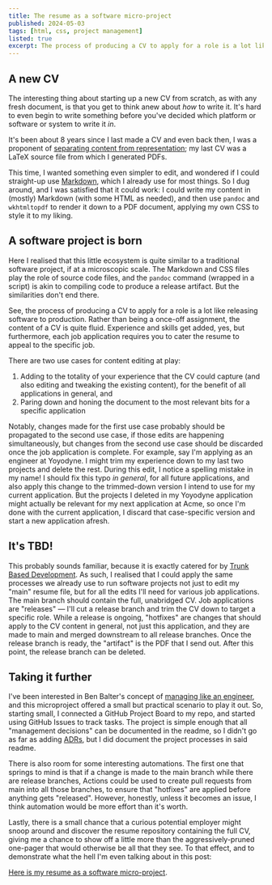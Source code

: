 ```yaml
---
title: The resume as a software micro-project
published: 2024-05-03
tags: [html, css, project management]
listed: true
excerpt: The process of producing a CV to apply for a role is a lot like releasing software to production. Rather than being a once-off assignment, the content of a CV is quite fluid. Experience and skills get added, yes, but furthermore, each job application requires you to cater the resume to appeal to the specific job.
---
```

## A new CV

The interesting thing about starting up a new CV from scratch, as with any fresh document, is that you get to think anew about *how* to write it. It's hard to even begin to write something before you've decided which platform or software or system to write it *in*. 

It's been about 8 years since I last made a CV and even back then, I was a proponent of [separating content from representation](https://ben.balter.com/2014/03/31/word-versus-markdown-more-than-mere-semantics/#separating-content-from-presentation); my last CV was a LaTeX source file from which I generated PDFs. 

This time, I wanted something even simpler to edit, and wondered if I could straight-up use [Markdown](https://hiltmon.com/blog/2012/02/20/the-markdown-mindset/), which I already use for most things. So I dug around, and I was satisfied that it could work: I could write my content in (mostly) Markdown (with some HTML as needed), and then use `pandoc` and `wkhtmltopdf` to render it down to a PDF document, applying my own CSS to style it to my liking.

## A software project is born

Here I realised that this little ecosystem is quite similar to a traditional software project, if at a microscopic scale. The Markdown and CSS files play the role of source code files, and the `pandoc` command (wrapped in a script) is akin to compiling code to produce a release artifact. But the similarities don't end there.

See, the process of producing a CV to apply for a role is a lot like releasing software to production. Rather than being a once-off assignment, the content of a CV is quite fluid. Experience and skills get added, yes, but furthermore, each job application requires you to cater the resume to appeal to the specific job. 

There are two use cases for content editing at play: 
1. Adding to the totality of your experience that the CV could capture (and also editing and tweaking the existing content), for the benefit of all applications in general, and
2. Paring down and honing the document to the most relevant bits for a specific application

Notably, changes made for the first use case probably should be propagated to the second use case, if those edits are happening simultaneously, but changes from the second use case should be discarded once the job application is complete. For example, say I'm applying as an engineer at Yoyodyne. I might trim my experience down to my last two projects and delete the rest. During this edit, I notice a spelling mistake in my name! I should fix this typo *in general*, for all future applications, and also apply this change to the trimmed-down version I intend to use for my current application. But the projects I deleted in my Yoyodyne application might actually be relevant for my next application at Acme, so once I'm done with the current application, I discard that case-specific version and start a new application afresh.

## It's TBD!

This probably sounds familiar, because it is exactly catered for by [Trunk Based Development](https://trunkbaseddevelopment.com/). As such, I realised that I could apply the same processes we already use to run software projects not just to edit my "main" resume file, but for all the edits I'll need for various job applications. The main branch should contain the full, unabridged CV. Job applications are "releases" — I'll cut a release branch and trim the CV down to target a specific role. While a release is ongoing, "hotfixes" are changes that should apply to the CV content in general, not just this application, and they are made to main and merged downstream to all release branches. Once the release branch is ready, the "artifact" is the PDF that I send out. After this point, the release branch can be deleted.

## Taking it further

I've been interested in Ben Balter's concept of [managing like an engineer](https://ben.balter.com/2023/01/10/manage-like-an-engineer), and this microproject offered a small but practical scenario to play it out. So, starting small, I connected a GitHub Project Board to my repo, and started using GitHub Issues to track tasks. The project is simple enough that all "management decisions" can be documented in the readme, so I didn't go as far as adding [ADRs](https://cloud.google.com/architecture/architecture-decision-records), but I did document the project processes in said readme.

There is also room for some interesting automations. The first one that springs to mind is that if a change is made to the main branch while there are release branches, Actions could be used to create pull requests from main into all those branches, to ensure that "hotfixes" are applied before anything gets "released". However, honestly, unless it becomes an issue, I think automation would be more effort than it's worth.

Lastly, there is a small chance that a curious potential employer might snoop around and discover the resume repository containing the full CV, giving me a chance to show off a little more than the aggressively-pruned one-pager that would otherwise be all that they see. To that effect, and to demonstrate what the hell I'm even talking about in this post: 

[Here is my resume as a software micro-project](https://github.com/phlippieb/resume).
